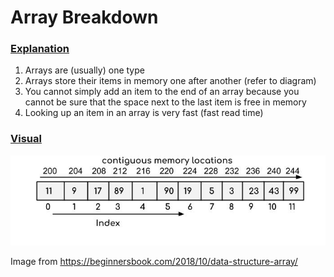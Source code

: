 # Array Breakdown

### <ins>Explanation</ins>

1) Arrays are (usually) one type
2) Arrays store their items in memory one after another (refer to diagram)
3) You cannot simply add an item to the end of an array because you cannot be sure that the space next to the last item is free in memory
4) Looking up an item in an array is very fast (fast read time)

### <ins>Visual</ins>
![Array](array.jpg)

Image from https://beginnersbook.com/2018/10/data-structure-array/